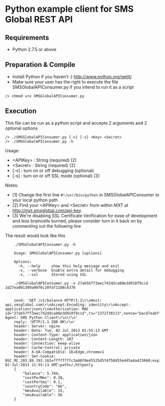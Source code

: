 Python example client for SMS Global REST API
================================

Requirements
--------------------------------
 - Python 2.7.5 or above


Preparation & Compile
--------------------------------
 - Install Python if you haven't :) http://www.python.org/getit/
 - Make sure your user has the right to execute the file SMSGlobalAPIConsumer.py if you intend to run it as a script
~~~
/> chmod u+x SMSGlobalAPIConsumer.py
~~~

Execution
--------------------------------
This file can be run as a python script and accepts 2 arguments and 2 optional options
~~~
/> ./SMSGlobalAPIConsumer.py [-v] [-s] <Key> <Secret>
/> ./SMSGlobalAPIConsumer.py -h
~~~
Usage:
 * \<APIKey\> : String (required) [2]
 * \<Secret\> : String (required) [2]
 * [-v] : turn on or off debugging (optional)
 * [-s] : turn on or off SSL mode (optional) [3]

Notes:
 * [1] Change the first line ```#!/usr/bin/python``` in SMSGlobalAPIConsumer to your local python path
 * [2] Find your \<APIKey\> and \<Secret\> from within MXT at http://mxt.smsglobal.com/api-key.
 * [3] We're disabling SSL Certificate Verification for ease of development and less braincells burned, please consider turn in it back on by commenting out the following line

The result would look like this 

~~~
    ./SMSGlobalAPIConsumer.py -h

    Usage: SMSGlobalAPIConsumer.py [options]

    Options:
      -h, --help     show this help message and exit
      -v, --verbose  Enable extra detail for debugging
      -s, --ssl      Stored using SSL
~~~

~~~
    ./SMSGlobalAPIConsumer.py -v 27a65kff3aec742ddca08e3d918f9ccd 1d27ea091399a98f6c20faf1108c6376


    send: 'GET /v1/balance HTTP/1.1\r\nHost: api.smsglobal.com\r\nAccept-Encoding: identity\r\nAccept: application/json\r\nAuthorization: MAC id="27a657ff3aec742ddca08e3d918f9ccd",ts="1372730113",nonce="bacd7eabff1864491e2071b2d3d6ae5f",mac="U8atdR0odGcTtmr2u7yaSvR7C1L1Qf3LjIZlqRn5MlM="\r\nUser-Agent: SMS Python Client\r\n\r\n'
    reply: 'HTTP/1.1 200 OK\r\n'
    header: Server: nginx
    header: Date: Tue, 02 Jul 2013 01:55:13 GMT
    header: Content-Type: application/json
    header: Content-Length: 107
    header: Connection: keep-alive
    header: Cache-Control: private
    header: X-UA-Compatible: IE=Edge,chrome=1
    header: Set-Cookie: NSC_MC_203.89.193.162=ffffffffc3a00f0e45525d5f4f58455e445a4a423660;expires=Tue, 02-Jul-2013 11:55:13 GMT;path=/;httponly
    {
        "balance": 5.744,
        "costPerMms": 0.38,
        "costPerSms": 0.1,
        "countryCode": "AU",
        "mmsAvailable": 15,
        "smsAvailable": 56
    }
~~~
